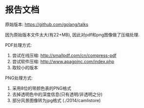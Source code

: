 # 报告文档

原始版本: https://github.com/golang/talks

因为原始版本文件太大(有22+MB), 因此对pdf和png图像做了压缩处理.

PDF处理方式:

1. 尝试在线压缩: http://smallpdf.com/cn/compress-pdf
2. 尝试软件压缩: http://www.apagoinc.com/index.php
3. 取较小的版本

PNG处理方式:

1. 采用8位的带颜色表的PNG格式
2. 去掉透明色中的深度信息(只有透明/非透明之分)
3. 部分风景图像转为jpg格式 (./2014/camlistore)

